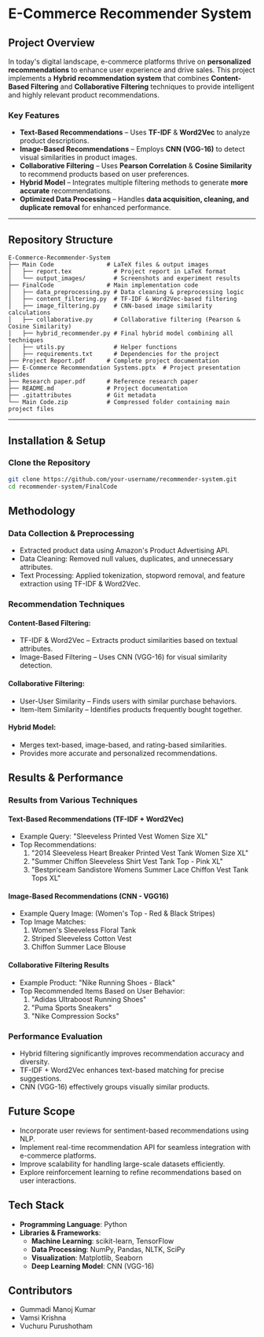 # E-Commerce Recommender System

## Project Overview  
In today's digital landscape, e-commerce platforms thrive on **personalized recommendations** to enhance user experience and drive sales. This project implements a **Hybrid recommendation system** that combines **Content-Based Filtering** and **Collaborative Filtering** techniques to provide intelligent and highly relevant product recommendations.

### Key Features  
* **Text-Based Recommendations** – Uses **TF-IDF** & **Word2Vec** to analyze product descriptions.  
* **Image-Based Recommendations** – Employs **CNN (VGG-16)** to detect visual similarities in product images.  
* **Collaborative Filtering** – Uses **Pearson Correlation** & **Cosine Similarity** to recommend products based on user preferences.  
* **Hybrid Model** – Integrates multiple filtering methods to generate **more accurate** recommendations.  
* **Optimized Data Processing** – Handles **data acquisition, cleaning, and duplicate removal** for enhanced performance.  

---

## Repository Structure  

```
E-Commerce-Recommender-System
├── Main Code               # LaTeX files & output images
│   ├── report.tex            # Project report in LaTeX format
│   └── output_images/        # Screenshots and experiment results
├── FinalCode               # Main implementation code
│   ├── data_preprocessing.py # Data cleaning & preprocessing logic
│   ├── content_filtering.py  # TF-IDF & Word2Vec-based filtering
│   ├── image_filtering.py    # CNN-based image similarity calculations
│   ├── collaborative.py      # Collaborative filtering (Pearson & Cosine Similarity)
│   ├── hybrid_recommender.py # Final hybrid model combining all techniques
│   ├── utils.py              # Helper functions
│   ├── requirements.txt      # Dependencies for the project
├── Project Report.pdf      # Complete project documentation
├── E-Commerce Recommendation Systems.pptx  # Project presentation slides
├── Research paper.pdf      # Reference research paper
├── README.md               # Project documentation
├── .gitattributes          # Git metadata
└── Main Code.zip           # Compressed folder containing main project files
```

---

## Installation & Setup  

### Clone the Repository  
```sh
git clone https://github.com/your-username/recommender-system.git
cd recommender-system/FinalCode
```

## Methodology

### Data Collection & Preprocessing
- Extracted product data using Amazon's Product Advertising API.
- Data Cleaning: Removed null values, duplicates, and unnecessary attributes.
- Text Processing: Applied tokenization, stopword removal, and feature extraction using TF-IDF & Word2Vec.

### Recommendation Techniques

#### Content-Based Filtering:
- TF-IDF & Word2Vec – Extracts product similarities based on textual attributes.
- Image-Based Filtering – Uses CNN (VGG-16) for visual similarity detection.

#### Collaborative Filtering:
- User-User Similarity – Finds users with similar purchase behaviors.
- Item-Item Similarity – Identifies products frequently bought together.

#### Hybrid Model:
- Merges text-based, image-based, and rating-based similarities.
- Provides more accurate and personalized recommendations.

## Results & Performance

### Results from Various Techniques

#### Text-Based Recommendations (TF-IDF + Word2Vec)
- Example Query: "Sleeveless Printed Vest Women Size XL"
- Top Recommendations:
  1. "2014 Sleeveless Heart Breaker Printed Vest Tank Women Size XL"
  2. "Summer Chiffon Sleeveless Shirt Vest Tank Top - Pink XL"
  3. "Bestpriceam Sandistore Womens Summer Lace Chiffon Vest Tank Tops XL"

#### Image-Based Recommendations (CNN - VGG16)
- Example Query Image: (Women's Top - Red & Black Stripes)
- Top Image Matches:
  1. Women's Sleeveless Floral Tank
  2. Striped Sleeveless Cotton Vest
  3. Chiffon Summer Lace Blouse

#### Collaborative Filtering Results
- Example Product: "Nike Running Shoes - Black"
- Top Recommended Items Based on User Behavior:
  1. "Adidas Ultraboost Running Shoes"
  2. "Puma Sports Sneakers"
  3. "Nike Compression Socks"

### Performance Evaluation
- Hybrid filtering significantly improves recommendation accuracy and diversity.
- TF-IDF + Word2Vec enhances text-based matching for precise suggestions.
- CNN (VGG-16) effectively groups visually similar products.

## Future Scope
- Incorporate user reviews for sentiment-based recommendations using NLP.
- Implement real-time recommendation API for seamless integration with e-commerce platforms.
- Improve scalability for handling large-scale datasets efficiently.
- Explore reinforcement learning to refine recommendations based on user interactions.

## Tech Stack
- **Programming Language**: Python
- **Libraries & Frameworks**:
  - **Machine Learning**: scikit-learn, TensorFlow
  - **Data Processing**: NumPy, Pandas, NLTK, SciPy
  - **Visualization**: Matplotlib, Seaborn
  - **Deep Learning Model**: CNN (VGG-16)

## Contributors
- Gummadi Manoj Kumar
- Vamsi Krishna
- Vuchuru Purushotham
